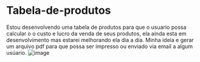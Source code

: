 # Tabela-de-produtos
Estou desenvolvendo uma tabela de produtos para que o usuario possa calcular o o custo e lucro da venda de seus produtos, ela ainda esta em desenvolvimento mas estarei melhorando ela dia a dia.
Minha ideia e gerar um arquivo pdf para que possa ser impresso ou enviado via email a algum usúario.
![image](https://user-images.githubusercontent.com/76568887/124415275-eaa55200-dd2a-11eb-9329-14e30331f07f.png)
